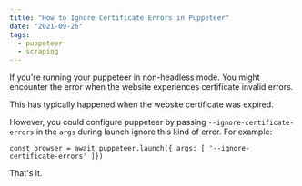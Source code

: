 ```yaml
---
title: "How to Ignore Certificate Errors in Puppeteer"
date: "2021-09-26"
tags:
  - puppeteer
  - scraping
---
```


If you're running your puppeteer in non-headless mode. You might encounter the error when the website experiences certificate invalid errors.

This has typically happened when the website certificate was expired.

However, you could configure puppeteer by passing `--ignore-certificate-errors` in the `args` during launch ignore this kind of error. For example:

```
const browser = await puppeteer.launch({ args: [ '--ignore-certificate-errors' ]})
```

That's it.
